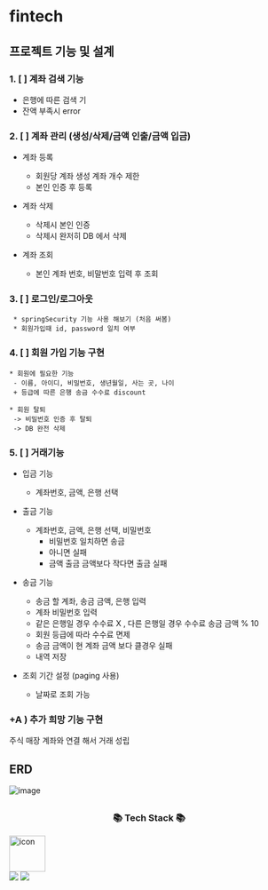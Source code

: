 # fintech

## 프로젝트 기능 및 설계 

 ### 1.  [ ]  계좌 검색 기능

   * 은행에 따른 검색 기
   * 잔액 부족시 error
    
### 2.  [ ]  계좌 관리 (생성/삭제/금액 인출/금액 입금)

  * 계좌 등록 
    * 회원당 계좌 생성 계좌 개수 제한
    * 본인 인증 후 등록
  
  * 계좌 삭제 
    * 삭제시 본인 인증 
    * 삭제시 완저히 DB 에서 삭제

  * 계좌 조회
    * 본인 계좌 번호, 비말번호 입력 후 조회  



### 3.  [ ]  로그인/로그아웃

     * springSecurity 기능 사용 해보기 (처음 써봄)
     * 회원가입때 id, password 일치 여부

### 4.  [ ]  회원 가입 기능 구현 

    * 회원에 필요한 기능 
     - 이름, 아이디, 비밀번호, 생년월일, 사는 곳, 나이 
     + 등급에 따른 은행 송금 수수료 discount 

    * 회원 탈퇴 
     -> 비밀번호 인증 후 탈퇴 
     -> DB 완전 삭제 

### 5.  [ ] 거래기능 

   * 입금 기능
     + 계좌번호, 금액, 은행 선택

   * 출금 기능
     + 계좌번호, 금액, 은행 선택, 비밀번호
        - 비밀번호 일치하면 송금
        - 아니면 실패
        - 금액 출금 금액보다 작다면 출금 실패
   * 송금 기능
     + 송금 할 계좌, 송금 금액, 은행 입력
     + 계좌 비밀번호 입력
     + 같은 은행일 경우 수수료 X , 다른 은행일 경우 수수료 송금 금액 % 10
     + 회원 등급에 따라 수수료 면제
     + 송금 금액이 현 계좌 금액 보다 클경우 실패
     + 내역 저장
    
   * 조회 기간 설정 (paging 사용)
     + 날짜로 조회 가능 

### +A ) 추가 희망 기능 구현 
주식 매장 계좌와 연결 해서 거래 성립 


## ERD 
![image](https://github.com/Fangsangik/fintech/assets/107174112/9b666d76-1094-4cbe-9f9f-b226b7546bee)


## <h3 align="center">📚 Tech Stack 📚</h3>
<p align="center">
<div style="display: flex; align-items: flex-start;"><img src="https://techstack-generator.vercel.app/java-icon.svg" alt="icon" width="65" height="65" /></div>
 <img src="https://img.shields.io/badge/springboot-CC342D?logo=springboot">
 <img src="https://img.shields.io/badge/spring-CC342D?logo=spring">
    
     
    
